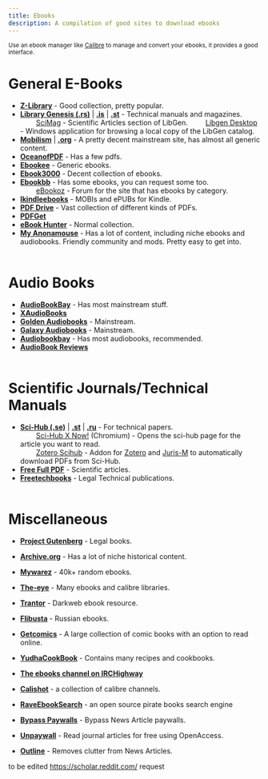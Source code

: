 ```yaml
---
title: Ebooks
description: A compilation of good sites to download ebooks
---
```


<sub>Use an ebook manager like [Calibre](https://calibre-ebook.com/) to manage and convert your ebooks, it provides a good interface.</sub>

# General E-Books

- [**Z-Library**](http://www.z-lib.org/) - Good collection, pretty popular.
- [**Library Genesis (.rs)**](https://libgen.rs/) | [**.is**](https://libgen.is/) | [**.st**](https://libgen.st/) - Technical manuals and magazines.  
&nbsp;&nbsp;&nbsp;&nbsp;&nbsp;&nbsp;&nbsp;&nbsp;[SciMag](https://libgen.rs/scimag/) - Scientific Articles section of LibGen.
&nbsp;&nbsp;&nbsp;&nbsp;&nbsp;&nbsp;&nbsp;&nbsp;[Libgen Desktop](https://wiki.mhut.org/software:libgen_desktop) - Windows application for browsing a local copy of the LibGen catalog.
- [**Mobilism**](https://mobilism.me) | [**.org**](https://mobilism.org/) - A pretty decent mainstream site, has almost all generic content.
- [**OceanofPDF**](https://oceanofpdf.com/) - Has a few pdfs.
- [**Ebookee**](https://ebookee.com/) - Generic ebooks.
- [**Ebook3000**](http://www.Ebook3000.com) - Decent collection of ebooks.
- [**Ebookbb**](https://www.ebookbb.com/) - Has some ebooks, you can request some too.  
&nbsp;&nbsp;&nbsp;&nbsp;&nbsp;&nbsp;&nbsp;&nbsp;[eBookoz](https://ebookoz.net/viewforum.php?f=5) - Forum for the site that has ebooks by category.  
- [**Ikindleebooks**](https://ikindlebooks.com/) - MOBIs and ePUBs for Kindle.
- [**PDF Drive**](https://www.pdfdrive.com/) - Vast collection of different kinds of PDFs.
- [**PDFGet**](https://pdfget.com/)
- [**eBook Hunter**](https://ebook-hunter.org/) - Normal collection.
- [**My Anonamouse**](https://www.myanonamouse.net/) - Has a lot of content, including niche ebooks and audiobooks. Friendly community and mods. Pretty easy to get into.
&nbsp;  
&nbsp;
# Audio Books

- [**AudioBookBay**](http://www.audiobookbay.net/) - Has most mainstream stuff.
- [**XAudioBooks**](https://xaudiobooks.com/) 
- [**Golden Audiobooks**](https://goldenaudiobooks.com/) - Mainstream.
- [**Galaxy Audiobooks**](https://galaxyaudiobook.com/) - Mainstream.
- [**Audiobookbay**](http://www.audiobookbay.net/) - Has most audiobooks, recommended.
- [**AudioBook Reviews**](https://audiobookreviews.com/)
&nbsp;  
&nbsp;
# Scientific Journals/Technical Manuals

- [**Sci-Hub (.se)**](https://sci-hub.se/) | [**.st**](https://sci-hub.st/) | [**.ru**](https://sci-hub.ru/) - For technical papers.  
&nbsp;&nbsp;&nbsp;&nbsp;&nbsp;&nbsp;&nbsp;&nbsp;[Sci-Hub X Now!](https://chrome.google.com/webstore/detail/sci-hub-x-now/gmmnidkpkgiohfdoenhpghbilmeeagjj) (Chromium) - Opens the sci-hub page for the article you want to read.  
&nbsp;&nbsp;&nbsp;&nbsp;&nbsp;&nbsp;&nbsp;&nbsp;[Zotero Scihub](https://github.com/ethanwillis/zotero-scihub) - Addon for [Zotero](https://www.zotero.org/) and [Juris-M](https://juris-m.github.io/) to automatically download PDFs from Sci-Hub.
- [**Free Full PDF**](https://freefullpdf.com/) - Scientific articles.
- [**Freetechbooks**](https://www.freetechbooks.com/) - Legal Technical publications.
&nbsp;  
&nbsp;
# Miscellaneous

- [**Project Gutenberg**](http://www.gutenberg.org/) - Legal books.
- [**Archive.org**](https://archive.org/details/southerncookbook00lustrich/page/34/mode/2up) - Has a lot of niche historical content.
- [**Mywarez**](https://mywarez.org/) - 40k+ random ebooks.
- [**The-eye**](https://the-eye.eu/public/Books/) - Many ebooks and calibre libraries.
- [**Trantor**](https://trantor.is/) - Darkweb ebook resource.
- [**Flibusta**](https://flibusta.site/) - Russian ebooks.
- [**Getcomics**](http://www.getcomics.info/) - A large collection of comic books with an option to read online.
- [**YudhaCookBook**](https://www.yudhacookbook.my.id/) - Contains many recipes and cookbooks.
- [**The ebooks channel on IRCHighway**](https://redd.it/2oftbu)
- [**Calishot**](https://redd.it/oh1673) - a collection of calibre channels.
- [**RaveEbookSearch**](https://ravebooksearch.com/?q=%s) - an open source pirate books search engine

- [**Bypass Paywalls**](https://github.com/iamadamdev/bypass-paywalls-chrome) - Bypass News Article paywalls.  
- [**Unpaywall**](https://unpaywall.org/products/extension) - Read journal articles for free using OpenAccess.
- [**Outline**](https://outline.com/) - Removes clutter from News Articles.  
 
to be edited
https://scholar.reddit.com/ request
